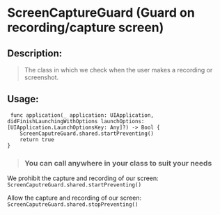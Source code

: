 # ScreenCaptureGuard (Guard on recording/capture screen)

## Description:

> The class in which we check when the user makes a recording or screenshot.

## Usage:

     func application(_ application: UIApplication, didFinishLaunchingWithOptions launchOptions: [UIApplication.LaunchOptionsKey: Any]?) -> Bool {
        ScreenCaputreGuard.shared.startPreventing()
        return true
    }

> ### You can call anywhere in your class to suit your needs

We prohibit the capture and recording of our screen: 
`ScreenCaputreGuard.shared.startPreventing()`

Allow the capture and recording of our screen:
 `ScreenCaputreGuard.shared.stopPreventing()`
